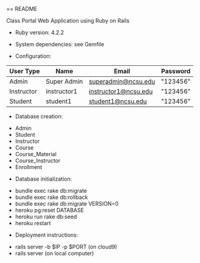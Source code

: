 == README

Class Portal Web Application using Ruby on Rails


* Ruby version: 4.2.2

* System dependencies: see Gemfile

* Configuration: 

| User Type    | Name         | Email                | Password   |
|--------------|--------------|----------------------|------------|
| Admin        |  Super Admin | superadmin@ncsu.edu  | "123456"   | 
| Instructor   |  instructor1 | instructor1@ncsu.edu | "123456"   | 
| Student      |   student1   | student1@ncsu.edu    | "123456"   | 

* Database creation:

 - Admin
 - Student
 - Instructor
 - Course
 - Course_Material
 - Course_Instructor
 - Enrollment


* Database initialization:

 - bundle exec rake db:migrate
 - bundle exec rake db:rollback
 - bundle exec rake db:migrate VERSION=0
 - heroku pg:reset DATABASE
 - heroku run rake db:seed
 - heroku restart


* Deployment instructions:

 - rails server -b $IP -p $PORT (on cloud9)
 - rails server (on local computer)


